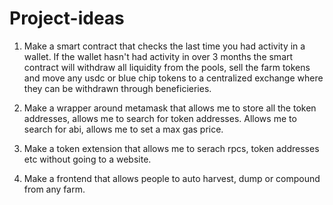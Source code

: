 # Project-ideas

1. Make a smart contract that checks the last time you had activity in a wallet. If the wallet hasn't had activity in over 3 months the smart contract will withdraw all liquidity from the pools, sell the farm tokens and move any usdc or blue chip tokens to a centralized exchange where they can be withdrawn through beneficieries.

2. Make a wrapper around metamask that allows me to store all the token addresses, allows me to search for token addresses. Allows me to search for abi, allows me to set a max gas price.

3. Make a token extension that allows me to serach rpcs, token addresses etc without going to a website.

4. Make a frontend that allows people to auto harvest, dump or compound from any farm.
